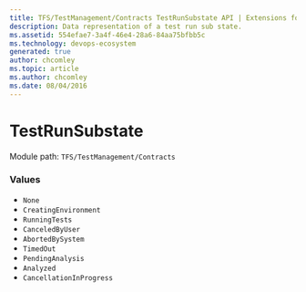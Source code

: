 ```yaml
---
title: TFS/TestManagement/Contracts TestRunSubstate API | Extensions for Azure DevOps Services
description: Data representation of a test run sub state.
ms.assetid: 554efae7-3a4f-46e4-28a6-84aa75bfbb5c
ms.technology: devops-ecosystem
generated: true
author: chcomley
ms.topic: article
ms.author: chcomley
ms.date: 08/04/2016
---
```


# TestRunSubstate

Module path: `TFS/TestManagement/Contracts`

### Values

- `None`
- `CreatingEnvironment`
- `RunningTests`
- `CanceledByUser`
- `AbortedBySystem`
- `TimedOut`
- `PendingAnalysis`
- `Analyzed`
- `CancellationInProgress`
